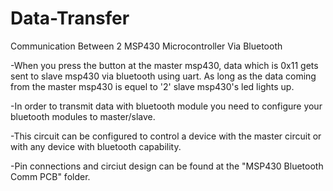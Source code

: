 # Data-Transfer
Communication Between 2 MSP430 Microcontroller Via Bluetooth

-When you press the button at the master msp430, data which is 0x11 gets sent to slave 
msp430 via bluetooth using uart. As long as the data coming from the master msp430 is equel to '2'
slave msp430's led lights up.

-In order to transmit data with bluetooth module you need to configure your bluetooth modules to 
master/slave.

-This circuit can be configured to control a device with the master circuit or with any device with bluetooth 
capability.  

-Pin connections and circiut design can be found at the "MSP430 Bluetooth Comm PCB" folder.

